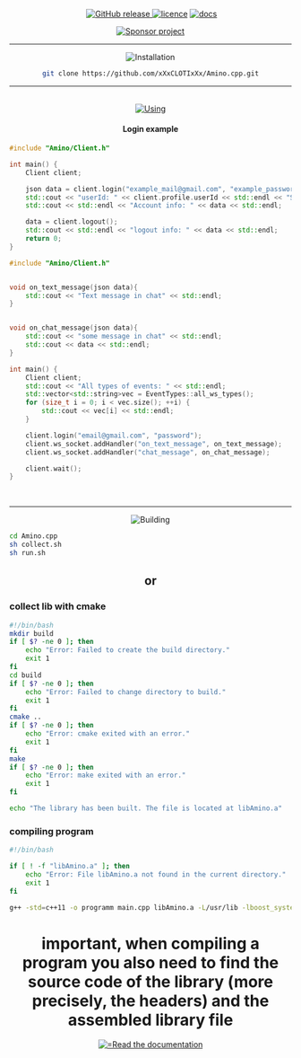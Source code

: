 <body>
	<p align="center">
	    <a href="https://github.com/xXxCLOTIxXx/Amino.cpp/tree/main/docs/images/logo.png"><img src=""/></a>
	    <a href="https://github.com/xXxCLOTIxXx/Amino.cpp/releases"><img src="https://img.shields.io/github/v/release/xXxCLOTIxXx/Amino.cpp" alt="GitHub release" />
	    <a href="https://github.com/xXxCLOTIxXx/Amino.cpp/blob/main/LICENSE"><img src="https://img.shields.io/badge/License-MIT-yellow.svg" alt="licence" /></a>
	    <a href="https://github.com/xXxCLOTIxXx/Amino.cpp/blob/main/docs/main.md"><img src="https://img.shields.io/website?down_message=failing&label=docs&up_color=green&up_message=passing&url=https://github.com/xXxCLOTIxXx/Amino.cpp/blob/main/docs/main.md" alt="docs" /></a>
	</p>
	<div align="center">
		<a href="https://github.com/xXxCLOTIxXx/xXxCLOTIxXx/blob/main/sponsor.md">
			<img src="https://img.shields.io/badge/%D0%A1%D0%BF%D0%BE%D0%BD%D1%81%D0%B8%D1%80%D0%BE%D0%B2%D0%B0%D1%82%D1%8C-Donate-F79B1F?style=for-the-badge&logo=github&logoColor=FF69B4&color=FF69B4" alt="Sponsor project"/>
		</a>
		<hr>
		<img src="https://readme-typing-svg.demolab.com?font=Fira+Code&size=28&duration=2000&pause=2000&color=457b9d&random=false&width=200&repeat=false&lines=Installation" alt="Installation"/>
	
```bash
git clone https://github.com/xXxCLOTIxXx/Amino.cpp.git
```
<hr><br>
<a href="https://github.com/xXxCLOTIxXx/Amino.cpp/tree/main/examples">
	<img src="https://readme-typing-svg.demolab.com?font=Fira+Code&size=28&duration=2000&pause=2000&color=457b9d&repeat=false&random=false&width=90&lines=Using" alt="Using"/>
</a>
</div>
<h4 align="center">Login example</h4>

```cpp
#include "Amino/Client.h"

int main() {
    Client client;

    json data = client.login("example_mail@gmail.com", "example_password");
    std::cout << "userId: " << client.profile.userId << std::endl << "SID: " << client.profile.sid << std::endl;
    std::cout << std::endl << "Account info: " << data << std::endl;

    data = client.logout();
    std::cout << std::endl << "logout info: " << data << std::endl;
    return 0;
}
```


```cpp
#include "Amino/Client.h"


void on_text_message(json data){
    std::cout << "Text message in chat" << std::endl;
}


void on_chat_message(json data){
    std::cout << "some message in chat" << std::endl;
    std::cout << data << std::endl;
}

int main() {
    Client client;
    std::cout << "All types of events: " << std::endl;
    std::vector<std::string>vec = EventTypes::all_ws_types();
    for (size_t i = 0; i < vec.size(); ++i) {
        std::cout << vec[i] << std::endl;
    }

    client.login("email@gmail.com", "password");
    client.ws_socket.addHandler("on_text_message", on_text_message);
    client.ws_socket.addHandler("chat_message", on_chat_message);

    client.wait();
}
```

<br><hr>
<div align="center">
    <img src="https://readme-typing-svg.demolab.com?font=Fira+Code&size=28&duration=2000&pause=2000&color=457b9d&repeat=false&random=false&width=134&lines=Building" alt="Building"/>
</div>

```bash
cd Amino.cpp
sh collect.sh
sh run.sh
```
<div align="center">
    
## or
</div>


### collect lib with cmake

```bash
#!/bin/bash
mkdir build
if [ $? -ne 0 ]; then
    echo "Error: Failed to create the build directory."
    exit 1
fi
cd build
if [ $? -ne 0 ]; then
    echo "Error: Failed to change directory to build."
    exit 1
fi
cmake ..
if [ $? -ne 0 ]; then
    echo "Error: cmake exited with an error."
    exit 1
fi
make
if [ $? -ne 0 ]; then
    echo "Error: make exited with an error."
    exit 1
fi

echo "The library has been built. The file is located at libAmino.a"
```

### compiling program

```bash
#!/bin/bash

if [ ! -f "libAmino.a" ]; then
    echo "Error: File libAmino.a not found in the current directory."
    exit 1
fi

g++ -std=c++11 -o programm main.cpp libAmino.a -L/usr/lib -lboost_system -lssl -lcrypto
```
<div align="center">
    
# important, when compiling a program you also need to find the source code of the library (more precisely, the headers) and the assembled library file


<div align="center">   
<a href="https://github.com/xXxCLOTIxXx/Amino.cpp/blob/main/docs/main.md">
<img src="https://readme-typing-svg.demolab.com?font=Fira+Code&size=14&duration=1&pause=31&color=457b9d&random=false&width=195&lines=Read+the+documentation" alt="=Read the documentation"/>
</a>
</div>
</body>
